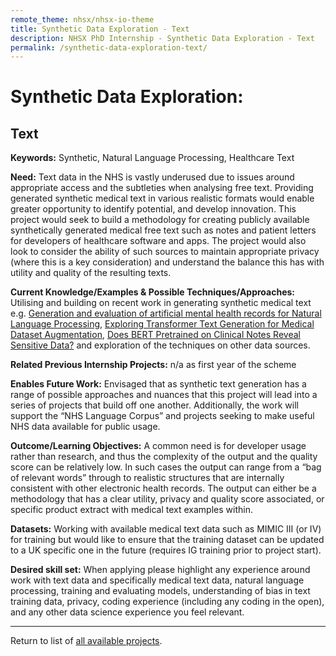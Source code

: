 ```yaml
---
remote_theme: nhsx/nhsx-io-theme
title: Synthetic Data Exploration - Text
description: NHSX PhD Internship - Synthetic Data Exploration - Text
permalink: /synthetic-data-exploration-text/
---
```


# Synthetic Data Exploration: 
## Text

**Keywords:** Synthetic, Natural Language Processing, Healthcare Text

**Need:**  Text data in the NHS is vastly underused due to issues around appropriate access and the subtleties when analysing free text.  Providing generated synthetic medical text in various realistic formats would enable greater opportunity to identify potential, and develop innovation.  This project would seek to build a methodology for creating publicly available synthetically generated medical free text such as notes and patient letters for developers of healthcare software and apps.  The project would also look to consider the ability of such sources to maintain appropriate privacy (where this is a key consideration) and understand the balance this has with utility and quality of the resulting texts.   

**Current Knowledge/Examples & Possible Techniques/Approaches:** Utilising and building on recent work in generating synthetic medical text e.g. [Generation and evaluation of artificial mental health records for Natural Language Processing](https://www.nature.com/articles/s41746-020-0267-x), [Exploring Transformer Text Generation for Medical Dataset Augmentation](https://www.aclweb.org/anthology/2020.lrec-1.578.pdf), [Does BERT Pretrained on Clinical Notes Reveal Sensitive Data?](https://arxiv.org/abs/2104.07762) and exploration of the techniques on other data sources.

**Related Previous Internship Projects:** n/a as first year of the scheme

**Enables Future Work:** Envisaged that as synthetic text generation has a range of possible approaches and nuances that this project will lead into a series of projects that build off one another.  Additionally, the work will support the “NHS Language Corpus” and projects seeking to make useful NHS data available for public usage.  

**Outcome/Learning Objectives:** A common need is for developer usage rather than research, and thus the complexity of the output and the quality score can be relatively low.   In such cases the output can range from a “bag of relevant words” through to realistic structures that are internally consistent with other electronic health records.  The output can either be a methodology that has a clear utility, privacy and quality score associated, or specific product extract with medical text examples within. 

**Datasets:** Working with available medical text data such as MIMIC III (or IV) for training but would like to ensure that the training dataset can be updated to a UK specific one in the future (requires IG training prior to project start).

**Desired skill set:** When applying please highlight any experience around work with text data and specifically medical text data, natural language processing, training and evaluating models, understanding of bias in text training data, privacy, coding experience (including any coding in the open), and any other data science experience you feel relevant. 

---
Return to list of [all available projects](https://nhsx.github.io/nhsx-internship-projects/).